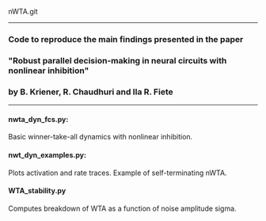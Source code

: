 nWTA.git
__________________________________________________________
### Code to reproduce the main findings presented in the paper
### "Robust parallel decision-making in neural circuits with nonlinear inhibition"
### by B. Kriener, R. Chaudhuri and Ila R. Fiete
__________________________________________________________

#### nwta_dyn_fcs.py:

Basic winner-take-all dynamics with nonlinear inhibition.

#### nwt_dyn_examples.py:

Plots activation and rate traces.
Example of self-terminating nWTA.

#### WTA_stability.py

Computes breakdown of WTA as a function of noise amplitude sigma.